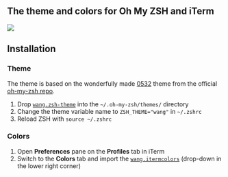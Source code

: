## The theme and colors for Oh My ZSH and iTerm

![](https://github.com/0532/wang-iterm-zsh/blob/master/wang.png)


## Installation

### Theme

The theme is based on the wonderfully made [0532](https://github.com/0532/wang-iterm-zsh/wang.zsh-theme) theme from the official [oh-my-zsh repo](https://github.com/robbyrussell/oh-my-zsh).

1. Drop [`wang.zsh-theme`](https://github.com/0532/wang-iterm-zsh/blob/master/wang.zsh-theme) into the `~/.oh-my-zsh/themes/` directory
2. Change the theme variable name to `ZSH_THEME="wang"` in `~/.zshrc`
3. Reload ZSH with `source ~/.zshrc`

### Colors

1. Open **Preferences** pane on the **Profiles** tab in iTerm
2. Switch to the **Colors** tab and import the [`wang.itermcolors`](https://github.com/0532/wang-iterm-zsh/blob/master/wang.itermcolors) (drop-down in the lower right corner)

